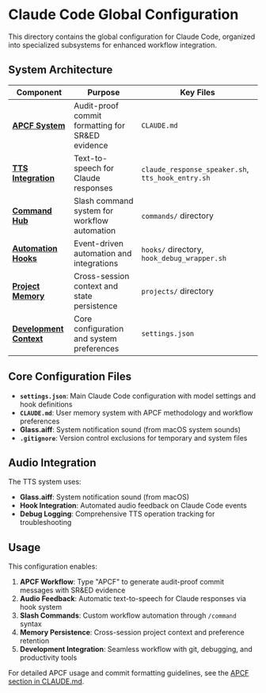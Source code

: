 # Claude Code Global Configuration

This directory contains the global configuration for Claude Code, organized into specialized subsystems for enhanced workflow integration.

## System Architecture

| Component | Purpose | Key Files |
|-----------|---------|-----------|
| **[APCF System](CLAUDE.md#apcf-audit-proof-commit-format-for-sred-evidence-generation)** | Audit-proof commit formatting for SR&ED evidence | `CLAUDE.md` |
| **[TTS Integration](claude_response_speaker.sh)** | Text-to-speech for Claude responses | `claude_response_speaker.sh`, `tts_hook_entry.sh` |
| **[Command Hub](commands/)** | Slash command system for workflow automation | `commands/` directory |
| **[Automation Hooks](hooks/)** | Event-driven automation and integrations | `hooks/` directory, `hook_debug_wrapper.sh` |
| **[Project Memory](projects/)** | Cross-session context and state persistence | `projects/` directory |
| **[Development Context](settings.json)** | Core configuration and system preferences | `settings.json` |

## Core Configuration Files

- **`settings.json`**: Main Claude Code configuration with model settings and hook definitions
- **`CLAUDE.md`**: User memory system with APCF methodology and workflow preferences  
- **Glass.aiff**: System notification sound (from macOS system sounds)
- **`.gitignore`**: Version control exclusions for temporary and system files

## Audio Integration

The TTS system uses:
- **Glass.aiff**: System notification sound (from macOS)
- **Hook Integration**: Automated audio feedback on Claude Code events
- **Debug Logging**: Comprehensive TTS operation tracking for troubleshooting

## Usage

This configuration enables:
1. **APCF Workflow**: Type "APCF" to generate audit-proof commit messages with SR&ED evidence
2. **Audio Feedback**: Automatic text-to-speech for Claude responses via hook system
3. **Slash Commands**: Custom workflow automation through `/command` syntax
4. **Memory Persistence**: Cross-session project context and preference retention
5. **Development Integration**: Seamless workflow with git, debugging, and productivity tools

For detailed APCF usage and commit formatting guidelines, see the [APCF section in CLAUDE.md](CLAUDE.md#apcf-audit-proof-commit-format-for-sred-evidence-generation).